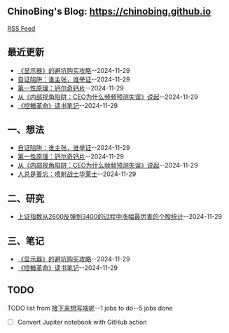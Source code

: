 ## ChinoBing's Blog: https://chinobing.github.io 
[RSS Feed](https://raw.githubusercontent.com/chinobing/blog/master/feed.xml)

## 最近更新
- [《显示器》的避坑购买攻略](https://github.com/chinobing/blog/issues/9)--2024-11-29
- [自证陷阱：谁主张，谁举证](https://github.com/chinobing/blog/issues/8)--2024-11-29
- [第一性原理：钙尔奇钙片](https://github.com/chinobing/blog/issues/7)--2024-11-29
- [从《内部视角陷阱：CEO为什么频频预测失误》说起](https://github.com/chinobing/blog/issues/6)--2024-11-29
- [《控糖革命》读书笔记](https://github.com/chinobing/blog/issues/5)--2024-11-29
## 一、想法
- [自证陷阱：谁主张，谁举证](https://github.com/chinobing/blog/issues/8)--2024-11-29
- [第一性原理：钙尔奇钙片](https://github.com/chinobing/blog/issues/7)--2024-11-29
- [从《内部视角陷阱：CEO为什么频频预测失误》说起](https://github.com/chinobing/blog/issues/6)--2024-11-29
- [人总是善忘：喷射战士华莱士](https://github.com/chinobing/blog/issues/3)--2024-11-29
## 二、研究
- [上证指数从2600反弹到3400的过程中涨幅最厉害的个股统计](https://github.com/chinobing/blog/issues/4)--2024-11-29
## 三、笔记
- [《显示器》的避坑购买攻略](https://github.com/chinobing/blog/issues/9)--2024-11-29
- [《控糖革命》读书笔记](https://github.com/chinobing/blog/issues/5)--2024-11-29
## TODO
TODO list from [接下来想写啥呢](https://github.com/chinobing/blog/issues/2)--1 jobs to do--5 jobs done
- [ ] Convert Jupiter notebook with GitHub action

